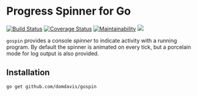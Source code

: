 # Progress Spinner for Go

[![Build Status](https://travis-ci.org/domdavis/gospin.svg?branch=master)](https://travis-ci.org/domdavis/gospin)
[![Coverage Status](https://coveralls.io/repos/github/domdavis/gospin/badge.svg?branch=master)](https://coveralls.io/github/domdavis/gospin?branch=master)
[![Maintainability](https://api.codeclimate.com/v1/badges/01918f422f98828fa262/maintainability)](https://codeclimate.com/github/domdavis/gospin/maintainability)
[![](https://godoc.org/github.com/domdavis/gospin?status.svg)](http://godoc.org/github.com/domdavis/gospin)

`gospin` provides a console _spinner_ to indicate activity with a running 
program. By default the spinner is animated on every tick, but a porcelain mode
for log output is also provided. 

## Installation

```
go get github.com/domdavis/gospin
```
